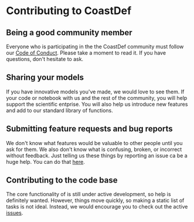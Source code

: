 # Contributing to CoastDef

## Being a good community member

Everyone who is participating in the the CoastDef community must follow our [Code of Conduct](CODE_OF_CONDUCT.md). Please take a moment to read it. If you have questions, don't hesitate to ask.

## Sharing your models

If you have innovative models you've made, we would love to see them. If your code or notebook with us and the rest of the community, you will help support the scientific entprise. You will also help us introduce new features and add to our standard library of functions.

## Submitting feature requests and bug reports

We don't know what features would be valuable to other people until you ask for them. We also don't know what is confusing, broken, or incorrect without feedback. Just telling us these things by reporting an issue ca be a huge help. You can do that [here](https://github.com/zdb999/coast-def/issues).

## Contributing to the code base

The core functionality of is still under active development, so help is definitely wanted. However, things move quickly, so making a static list of tasks is not ideal. Instead, we would encourage you to check out the active [issues](https://github.com/zdb999/coast-def/issues).
